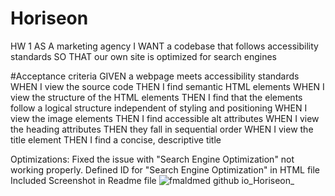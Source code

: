 # Horiseon
HW 1
AS A marketing agency
I WANT a codebase that follows accessibility standards
SO THAT our own site is optimized for search engines

#Acceptance criteria
GIVEN a webpage meets accessibility standards
WHEN I view the source code
THEN I find semantic HTML elements
WHEN I view the structure of the HTML elements
THEN I find that the elements follow a logical structure independent of styling and positioning
WHEN I view the image elements
THEN I find accessible alt attributes
WHEN I view the heading attributes
THEN they fall in sequential order
WHEN I view the title element
THEN I find a concise, descriptive title

Optimizations:
Fixed the issue with "Search Engine Optimization" not working properly.
Defined ID for "Search Engine Optimization" in HTML file
Included Screenshot in Readme file
![fmaldmed github io_Horiseon_](https://user-images.githubusercontent.com/113961091/193201930-d99ef42f-8660-4bc7-9b81-7af7e3fab7cc.png)
